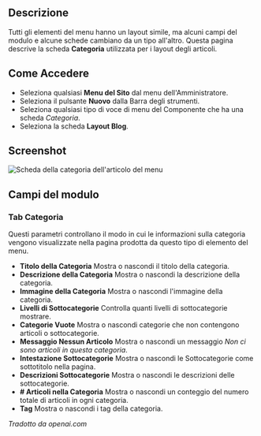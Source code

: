 <!-- Filename: Help6.x:Menu_Item_Category / Display title: Categoria dell'Elemento del Menu -->

## Descrizione

Tutti gli elementi del menu hanno un layout simile, ma alcuni campi del modulo e alcune schede cambiano da un tipo all'altro. Questa pagina descrive la scheda **Categoria** utilizzata per i layout degli articoli.

## Come Accedere

* Seleziona qualsiasi **Menu del Sito** dal menu dell'Amministratore.
* Seleziona il pulsante **Nuovo** dalla Barra degli strumenti.
* Seleziona qualsiasi tipo di voce di menu del Componente che ha una scheda *Categoria*.
* Seleziona la scheda **Layout Blog**.

## Screenshot

![Scheda della categoria dell'articolo del menu](../../../it/images/menu-items-common/articles-category-blog-category-tab.png)

## Campi del modulo

### Tab Categoria

Questi parametri controllano il modo in cui le informazioni sulla categoria vengono visualizzate nella pagina prodotta da questo tipo di elemento del menu.

- **Titolo della Categoria** Mostra o nascondi il titolo della categoria.
- **Descrizione della Categoria** Mostra o nascondi la descrizione della categoria.
- **Immagine della Categoria** Mostra o nascondi l'immagine della categoria.
- **Livelli di Sottocategorie** Controlla quanti livelli di sottocategorie mostrare.
- **Categorie Vuote** Mostra o nascondi categorie che non contengono articoli o sottocategorie.
- **Messaggio Nessun Articolo** Mostra o nascondi un messaggio *Non ci sono articoli in questa categoria*.
- **Intestazione Sottocategorie** Mostra o nascondi le Sottocategorie come sottotitolo nella pagina.
- **Descrizioni Sottocategorie** Mostra o nascondi le descrizioni delle sottocategorie.
- **\# Articoli nella Categoria** Mostra o nascondi un conteggio del numero totale di articoli in ogni categoria.
- **Tag** Mostra o nascondi i tag della categoria.

*Tradotto da openai.com*

